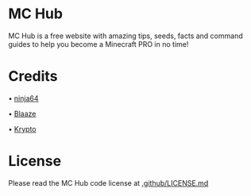 # MC Hub
MC Hub is a free website with amazing tips, seeds, facts and command guides to help you become a Minecraft PRO in no time!

# Credits

• [ninja64](https://github.com/ninjadev64)

• [Blaaze](https://github.com/HBBX11)

• [Krypto](https://github.com/KryptoYT)

# License

Please read the MC Hub code license at [.github/LICENSE.md](https://github.com/MC-Hub-Official/MC-Hub/blob/master/.github/LICENSE.md)
